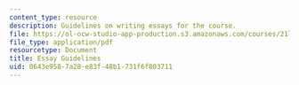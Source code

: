 ```yaml
---
content_type: resource
description: Guidelines on writing essays for the course.
file: https://ol-ocw-studio-app-production.s3.amazonaws.com/courses/21l-004-reading-poetry-spring-2009/0643e9587a28e83f48b1731f6f803711_MIT21l_004s09_assn05_essay.pdf
file_type: application/pdf
resourcetype: Document
title: Essay Guidelines
uid: 0643e958-7a28-e83f-48b1-731f6f803711
---
```

